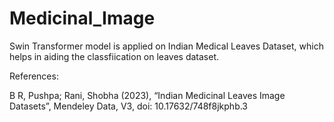 # Medicinal_Image
Swin Transformer model is applied on Indian Medical Leaves Dataset, which helps in aiding the classfiication on leaves dataset.

References:

B R, Pushpa; Rani, Shobha (2023), “Indian Medicinal Leaves Image Datasets”, Mendeley Data, V3, doi: 10.17632/748f8jkphb.3
